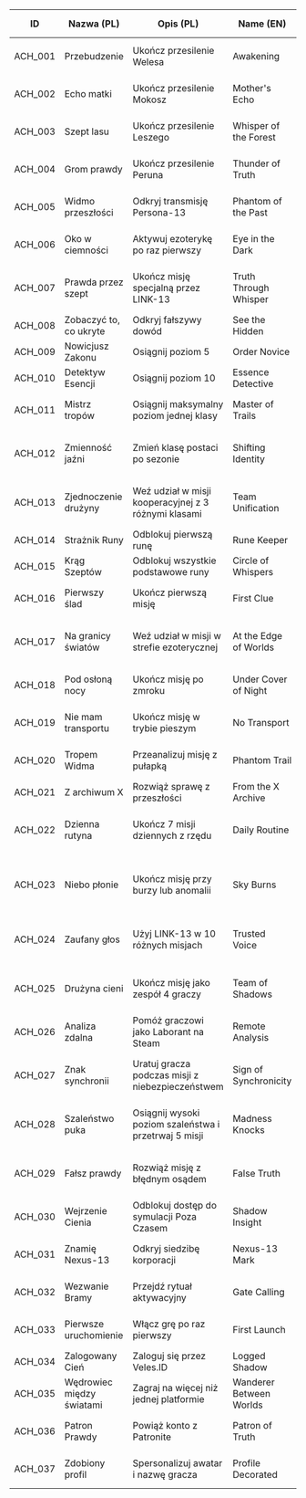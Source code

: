 | ID | Nazwa (PL) | Opis (PL) | Name (EN) | Description (EN) |
|----|------------|-----------|-----------|------------------|
| ACH_001 | Przebudzenie | Ukończ przesilenie Welesa | Awakening | Complete the Weles solstice |
| ACH_002 | Echo matki | Ukończ przesilenie Mokosz | Mother's Echo | Complete the Mokosz solstice |
| ACH_003 | Szept lasu | Ukończ przesilenie Leszego | Whisper of the Forest | Complete the Leszy solstice |
| ACH_004 | Grom prawdy | Ukończ przesilenie Peruna | Thunder of Truth | Complete the Perun solstice |
| ACH_005 | Widmo przeszłości | Odkryj transmisję Persona-13 | Phantom of the Past | Discover a Persona-13 transmission |
| ACH_006 | Oko w ciemności | Aktywuj ezoterykę po raz pierwszy | Eye in the Dark | Activate esoterics for the first time |
| ACH_007 | Prawda przez szept | Ukończ misję specjalną przez LINK-13 | Truth Through Whisper | Complete a special mission via LINK-13 |
| ACH_008 | Zobaczyć to, co ukryte | Odkryj fałszywy dowód | See the Hidden | Uncover a false clue |
| ACH_009 | Nowicjusz Zakonu | Osiągnij poziom 5 | Order Novice | Reach level 5 |
| ACH_010 | Detektyw Esencji | Osiągnij poziom 10 | Essence Detective | Reach level 10 |
| ACH_011 | Mistrz tropów | Osiągnij maksymalny poziom jednej klasy | Master of Trails | Reach max level in one class |
| ACH_012 | Zmienność jaźni | Zmień klasę postaci po sezonie | Shifting Identity | Change your character class after a season |
| ACH_013 | Zjednoczenie drużyny | Weź udział w misji kooperacyjnej z 3 różnymi klasami | Team Unification | Join a co-op mission with 3 different classes |
| ACH_014 | Strażnik Runy | Odblokuj pierwszą runę | Rune Keeper | Unlock your first rune |
| ACH_015 | Krąg Szeptów | Odblokuj wszystkie podstawowe runy | Circle of Whispers | Unlock all basic runes |
| ACH_016 | Pierwszy ślad | Ukończ pierwszą misję | First Clue | Complete your first mission |
| ACH_017 | Na granicy światów | Weź udział w misji w strefie ezoterycznej | At the Edge of Worlds | Join a mission in an esoteric zone |
| ACH_018 | Pod osłoną nocy | Ukończ misję po zmroku | Under Cover of Night | Complete a mission after dark |
| ACH_019 | Nie mam transportu | Ukończ misję w trybie pieszym | No Transport | Complete a mission on foot |
| ACH_020 | Tropem Widma | Przeanalizuj misję z pułapką | Phantom Trail | Analyze a mission with a trap |
| ACH_021 | Z archiwum X | Rozwiąż sprawę z przeszłości | From the X Archive | Solve a case from the past |
| ACH_022 | Dzienna rutyna | Ukończ 7 misji dziennych z rzędu | Daily Routine | Complete 7 daily missions in a row |
| ACH_023 | Niebo płonie | Ukończ misję przy burzy lub anomalii | Sky Burns | Complete a mission during a storm or anomaly |
| ACH_024 | Zaufany głos | Użyj LINK-13 w 10 różnych misjach | Trusted Voice | Use LINK-13 in 10 different missions |
| ACH_025 | Drużyna cieni | Ukończ misję jako zespół 4 graczy | Team of Shadows | Complete a mission as a 4-player team |
| ACH_026 | Analiza zdalna | Pomóż graczowi jako Laborant na Steam | Remote Analysis | Help a player as a Steam Lab Tech |
| ACH_027 | Znak synchronii | Uratuj gracza podczas misji z niebezpieczeństwem | Sign of Synchronicity | Rescue a player during a dangerous mission |
| ACH_028 | Szaleństwo puka | Osiągnij wysoki poziom szaleństwa i przetrwaj 5 misji | Madness Knocks | Reach high madness and survive 5 missions |
| ACH_029 | Fałsz prawdy | Rozwiąż misję z błędnym osądem | False Truth | Solve a case with the wrong conclusion |
| ACH_030 | Wejrzenie Cienia | Odblokuj dostęp do symulacji Poza Czasem | Shadow Insight | Unlock Poza Czasem simulations |
| ACH_031 | Znamię Nexus-13 | Odkryj siedzibę korporacji | Nexus-13 Mark | Uncover the Nexus-13 headquarters |
| ACH_032 | Wezwanie Bramy | Przejdź rytuał aktywacyjny | Gate Calling | Complete the activation ritual |
| ACH_033 | Pierwsze uruchomienie | Włącz grę po raz pierwszy | First Launch | Start the game for the first time |
| ACH_034 | Zalogowany Cień | Zaloguj się przez Veles.ID | Logged Shadow | Log in via Veles.ID |
| ACH_035 | Wędrowiec między światami | Zagraj na więcej niż jednej platformie | Wanderer Between Worlds | Play on more than one platform |
| ACH_036 | Patron Prawdy | Powiąż konto z Patronite | Patron of Truth | Link your account with Patronite |
| ACH_037 | Zdobiony profil | Spersonalizuj awatar i nazwę gracza | Profile Decorated | Customize avatar and nickname |
